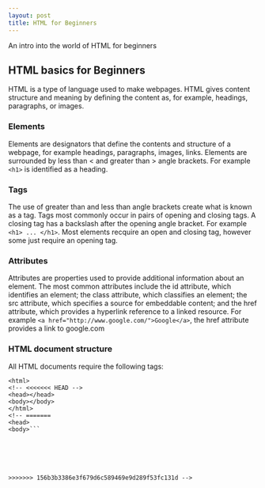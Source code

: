 ```yaml
---
layout: post
title: HTML for Beginners
---
```


An intro into the world of HTML for beginners

## HTML basics for Beginners

HTML is a type of language used to make webpages. HTML gives content structure and meaning by defining the content as, for example, headings, paragraphs, or images.

### Elements

Elements are designators that define the contents and structure of a webpage, for example headings, paragraphs, images, links. Elements are surrounded by less than < and greater than > angle brackets. For example ```<h1>``` is identified as a heading.

### Tags

The use of greater than and less than angle brackets create what is known as a tag.
Tags most commonly occur in pairs of opening and closing tags. A closing tag has a backslash after the opening angle bracket. For example ```<h1> ... </h1>```. Most elements recquire an open and closing tag, however some just require an opening tag.

### Attributes

Attributes are properties used to provide additional information about an element. The most common attributes include the id attribute, which identifies an element; the class attribute, which classifies an element; the src attribute, which specifies a source for embeddable content; and the href attribute, which provides a hyperlink reference to a linked resource.
For example ```<a href="http://www.google.com/">Google</a>```, the href attribute provides a link to google.com

### HTML document structure

All HTML documents require the following tags:
```<DOCTYPE html>
<html>
<!-- <<<<<<< HEAD -->
<head></head>
<body></body>
</html>
<!-- =======
<head>
<body>```






>>>>>>> 156b3b3386e3f679d6c589469e9d289f53fc131d -->
